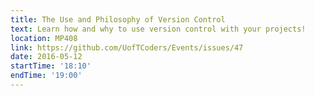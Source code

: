 ```yaml
---
title: The Use and Philosophy of Version Control
text: Learn how and why to use version control with your projects!
location: MP408
link: https://github.com/UofTCoders/Events/issues/47
date: 2016-05-12
startTime: '18:10'
endTime: '19:00'
---
```

